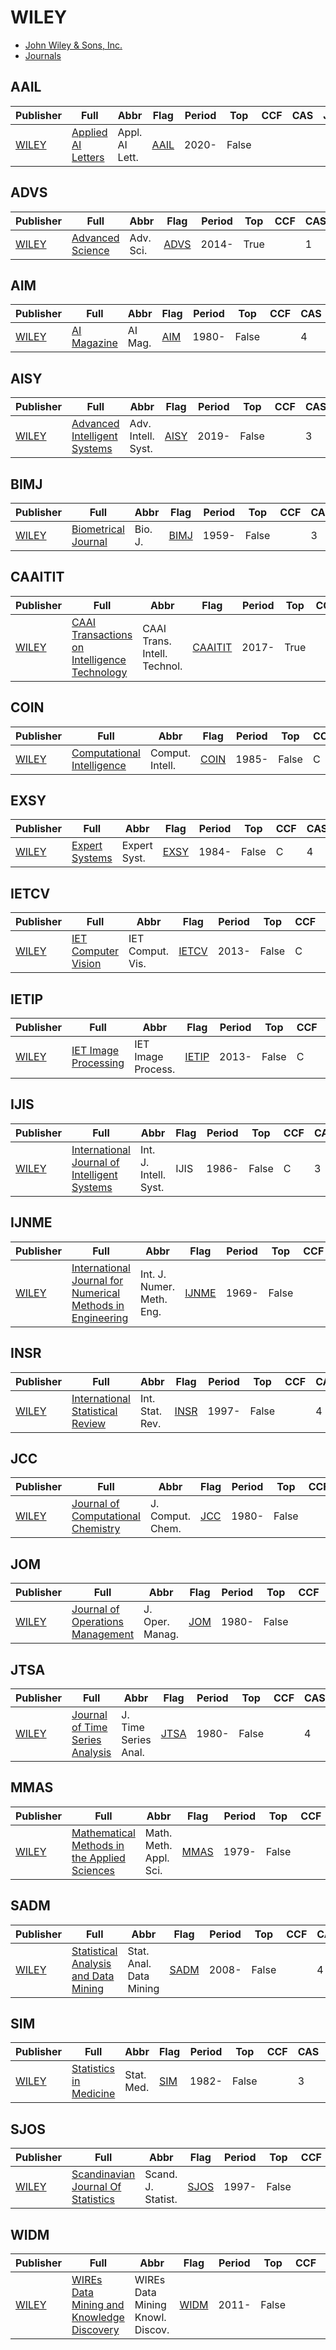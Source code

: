 # WILEY

- [John Wiley & Sons, Inc.](https://www.wiley.com/)
- [Journals](https://onlinelibrary.wiley.com/)

## AAIL

|Publisher|Full|Abbr|Flag|Period|Top|CCF|CAS|JCR|IF|Type|
|-        |-   |-   |-   |-     |-  |-  |-  |-  |- |-   |
|[WILEY](https://www.wiley.com/)|[Applied AI Letters](https://onlinelibrary.wiley.com/journal/26895595)|Appl. AI Lett.|[AAIL](https://onlinelibrary.wiley.com/loi/26895595)|2020-|False||||||

## ADVS

|Publisher|Full|Abbr|Flag|Period|Top|CCF|CAS|JCR|IF|Type|
|-        |-   |-   |-   |-     |-  |-  |-  |-  |- |-   |
|[WILEY](https://www.wiley.com/)|[Advanced Science](https://onlinelibrary.wiley.com/journal/21983844)|Adv. Sci.|[ADVS](https://onlinelibrary.wiley.com/loi/21983844)|2014-|True||1|Q1|14.3||

## AIM

|Publisher|Full|Abbr|Flag|Period|Top|CCF|CAS|JCR|IF|Type|
|-        |-   |-   |-   |-     |-  |-  |-  |-  |- |-   |
|[WILEY](https://www.wiley.com/)|[AI Magazine](https://onlinelibrary.wiley.com/journal/23719621)|AI Mag.|[AIM](https://onlinelibrary.wiley.com/loi/23719621)|1980-|False||4|Q3|2.5||

## AISY

|Publisher|Full|Abbr|Flag|Period|Top|CCF|CAS|JCR|IF|Type|
|-        |-   |-   |-   |-     |-  |-  |-  |-  |- |-   |
|[WILEY](https://www.wiley.com/)|[Advanced Intelligent Systems](https://onlinelibrary.wiley.com/journal/26404567)|Adv. Intell. Syst.|[AISY](https://onlinelibrary.wiley.com/loi/26404567)|2019-|False||3|Q1|6.8||

## BIMJ

|Publisher|Full|Abbr|Flag|Period|Top|CCF|CAS|JCR|IF|Type|
|-        |-   |-   |-   |-     |-  |-  |-  |-  |- |-   |
|[WILEY](https://www.wiley.com/)|[Biometrical Journal](https://onlinelibrary.wiley.com/journal/15214036)|Bio. J.|[BIMJ](https://onlinelibrary.wiley.com/loi/15214036)|1959-|False||3|Q2|1.3||

## CAAITIT

|Publisher|Full|Abbr|Flag|Period|Top|CCF|CAS|JCR|IF|Type|
|-        |-   |-   |-   |-     |-  |-  |-  |-  |- |-   |
|[WILEY](https://www.wiley.com/)|[CAAI Transactions on Intelligence Technology](https://onlinelibrary.wiley.com/journal/24682322)|CAAI Trans. Intell. Technol.|[CAAITIT](https://ietresearch.onlinelibrary.wiley.com/loi/24682322)|2017-|True||1|Q1|8.4||

## COIN

|Publisher|Full|Abbr|Flag|Period|Top|CCF|CAS|JCR|IF|Type|
|-        |-   |-   |-   |-     |-  |-  |-  |-  |- |-   |
|[WILEY](https://www.wiley.com/)|[Computational Intelligence](https://onlinelibrary.wiley.com/journal/14678640)|Comput. Intell.|[COIN](https://onlinelibrary.wiley.com/loi/14678640)|1985-|False|C|4|Q3|1.8||

## EXSY

|Publisher|Full|Abbr|Flag|Period|Top|CCF|CAS|JCR|IF|Type|
|-        |-   |-   |-   |-     |-  |-  |-  |-  |- |-   |
|[WILEY](https://www.wiley.com/)|[Expert Systems](https://onlinelibrary.wiley.com/journal/14680394)|Expert Syst.|[EXSY](https://onlinelibrary.wiley.com/loi/14680394)|1984-|False|C|4|Q2|3.0||

## IETCV

|Publisher|Full|Abbr|Flag|Period|Top|CCF|CAS|JCR|IF|Type|
|-        |-   |-   |-   |-     |-  |-  |-  |-  |- |-   |
|[WILEY](https://www.wiley.com/)|[IET Computer Vision](https://onlinelibrary.wiley.com/journal/17519640)|IET Comput. Vis.|[IETCV](https://ietresearch.onlinelibrary.wiley.com/loi/17519640)|2013-|False|C|4|Q3|1.5||

## IETIP

|Publisher|Full|Abbr|Flag|Period|Top|CCF|CAS|JCR|IF|Type|
|-        |-   |-   |-   |-     |-  |-  |-  |-  |- |-   |
|[WILEY](https://www.wiley.com/)|[IET Image Processing](https://onlinelibrary.wiley.com/journal/17519667)|IET Image Process.|[IETIP](https://ietresearch.onlinelibrary.wiley.com/loi/17519667)|2013-|False|C|4|Q3|2.0||

## IJIS

|Publisher|Full|Abbr|Flag|Period|Top|CCF|CAS|JCR|IF|Type|
|-        |-   |-   |-   |-     |-  |-  |-  |-  |- |-   |
|[WILEY](https://www.wiley.com/)|[International Journal of Intelligent Systems](https://onlinelibrary.wiley.com/journal/ijis)|Int. J. Intell. Syst.|IJIS|1986-|False|C|3|Q1|5.0||

## IJNME

|Publisher|Full|Abbr|Flag|Period|Top|CCF|CAS|JCR|IF|Type|
|-        |-   |-   |-   |-     |-  |-  |-  |-  |- |-   |
|[WILEY](https://www.wiley.com/)|[International Journal for Numerical Methods in Engineering](https://onlinelibrary.wiley.com/journal/10970207)|Int. J. Numer. Meth. Eng.|[IJNME](https://onlinelibrary.wiley.com/loi/10970207)|1969-|False||3|Q1|2.7||

## INSR

|Publisher|Full|Abbr|Flag|Period|Top|CCF|CAS|JCR|IF|Type|
|-        |-   |-   |-   |-     |-  |-  |-  |-  |- |-   |
|[WILEY](https://www.wiley.com/)|[International Statistical Review](https://onlinelibrary.wiley.com/journal/17515823)|Int. Stat. Rev.|[INSR](https://onlinelibrary.wiley.com/loi/17515823)|1997-|False||4|Q1|1.7||

## JCC

|Publisher|Full|Abbr|Flag|Period|Top|CCF|CAS|JCR|IF|Type|
|-        |-   |-   |-   |-     |-  |-  |-  |-  |- |-   |
|[WILEY](https://www.wiley.com/)|[Journal of Computational Chemistry](https://onlinelibrary.wiley.com/journal/1096987x)|J. Comput. Chem.|[JCC](https://onlinelibrary.wiley.com/loi/1096987x)|1980-|False||3|Q2|3.4|Chemistry|

## JOM

|Publisher|Full|Abbr|Flag|Period|Top|CCF|CAS|JCR|IF|Type|
|-        |-   |-   |-   |-     |-  |-  |-  |-  |- |-   |
|[WILEY](https://www.wiley.com/)|[Journal of Operations Management](https://onlinelibrary.wiley.com/journal/18731317)|J. Oper. Manag.|[JOM](https://onlinelibrary.wiley.com/loi/18731317)|1980-|False||2|Q1|6.5||

## JTSA

|Publisher|Full|Abbr|Flag|Period|Top|CCF|CAS|JCR|IF|Type|
|-        |-   |-   |-   |-     |-  |-  |-  |-  |- |-   |
|[WILEY](https://www.wiley.com/)|[Journal of Time Series Analysis](https://onlinelibrary.wiley.com/journal/14679892)|J. Time Series Anal.|[JTSA](https://onlinelibrary.wiley.com/loi/14679892)|1980-|False||4|Q2|1.2||

## MMAS

|Publisher|Full|Abbr|Flag|Period|Top|CCF|CAS|JCR|IF|Type|
|-        |-   |-   |-   |-     |-  |-  |-  |-  |- |-   |
|[WILEY](https://www.wiley.com/)|[Mathematical Methods in the Applied Sciences](https://onlinelibrary.wiley.com/journal/10991476)|Math. Meth. Appl. Sci.|[MMAS](https://onlinelibrary.wiley.com/loi/10991476)|1979-|False||4|Q1|2.1||

## SADM

|Publisher|Full|Abbr|Flag|Period|Top|CCF|CAS|JCR|IF|Type|
|-        |-   |-   |-   |-     |-  |-  |-  |-  |- |-   |
|[WILEY](https://www.wiley.com/)|[Statistical Analysis and Data Mining](https://onlinelibrary.wiley.com/journal/19321872)|Stat. Anal. Data Mining|[SADM](https://onlinelibrary.wiley.com/loi/19321872)|2008-|False||4|Q1|2.1||

## SIM

|Publisher|Full|Abbr|Flag|Period|Top|CCF|CAS|JCR|IF|Type|
|-        |-   |-   |-   |-     |-  |-  |-  |-  |- |-   |
|[WILEY](https://www.wiley.com/)|[Statistics in Medicine](https://onlinelibrary.wiley.com/journal/10970258)|Stat. Med.|[SIM](https://onlinelibrary.wiley.com/loi/10970258)|1982-|False||3|Q1|1.8||

## SJOS

|Publisher|Full|Abbr|Flag|Period|Top|CCF|CAS|JCR|IF|Type|
|-        |-   |-   |-   |-     |-  |-  |-  |-  |- |-   |
|[WILEY](https://www.wiley.com/)|[Scandinavian Journal Of Statistics](https://onlinelibrary.wiley.com/journal/14679469)|Scand. J. Statist.|[SJOS](https://onlinelibrary.wiley.com/loi/14679469)|1997-|False||4|Q3|0.8||

## WIDM

|Publisher|Full|Abbr|Flag|Period|Top|CCF|CAS|JCR|IF|Type|
|-        |-   |-   |-   |-     |-  |-  |-  |-  |- |-   |
|[WILEY](https://www.wiley.com/)|[WIREs Data Mining and Knowledge Discovery](https://onlinelibrary.wiley.com/journal/19424795)|WIREs Data Mining Knowl. Discov.|[WIDM](https://wires.onlinelibrary.wiley.com/loi/19424795)|2011-|False||||||

